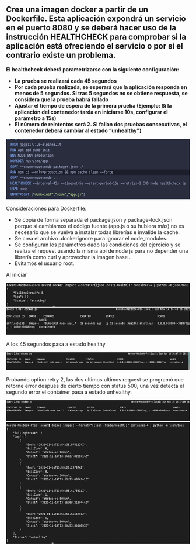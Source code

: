 ## Crea una imagen docker a partir de un Dockerfile. Esta aplicación expondrá un servicio en el puerto 8080 y se deberá hacer uso de la instrucción HEALTHCHECK para comprobar si la aplicación está ofreciendo el servicio o por si el contrario existe un problema.

**El healthcheck deberá parametrizarse con la siguiente configuración:**

- **La prueba se realizará cada 45 segundos**
- **Por cada prueba realizada, se esperará que la aplicación responda en menos de 5 segundos. Si tras 5 segundos no se obtiene respuesta, se considera que la prueba habrá fallado**
- **Ajustar el tiempo de espera de la primera prueba (Ejemplo: Si la aplicación del contenedor tarda en iniciarse 10s, configurar el parámetro a 15s)**
- **El número de reintentos será 2. Si fallan dos pruebas consecutivas, el contenedor deberá cambiar al estado “unhealthy”)**

<img alt="" src="./image1.png" style="width: 601.70px; height: 165.33px;" title="">

Consideraciones para Dockerfile:

- Se copia de forma separada el package.json y package-lock.json porque si cambiamos el código fuente (app.js o su hubiera más) no es necesario que se vuelva a instalar todas librerías e invalide la caché.
- Se crea el archivo ​​.dockerignore para ignorar el node_modules.
- Se configuran los parámetros dado las condiciones del ejercicio y se realiza el request usando la misma api de node js para no depender una librería como curl y aprovechar la imagen base .
- Evitamos el usuario root.

Al iniciar

<img alt="" src="./image15.png" style="width: 601.70px; height: 65.33px;" title="">

<img alt="" src="./image12.png" style="width: 601.70px; height: 73.33px; " title="">

A los 45 segundos pasa a estado healthy

<img alt="" src="./image3.png" style="width: 601.70px; height: 49.33px; " title="">

Probando option retry 2, las dos ultimos ultimos request se programó que retorne error después de cierto tiempo con status 500,  una vez detecta el segundo error el container pasa a estado unhealthy.

<img alt="" src="./image9.png" style="width: 601.70px; height: 57.33px; " title="">

<img alt="" src="./image6.png" style="width: 601.70px; height: 332.00px; " title="">
